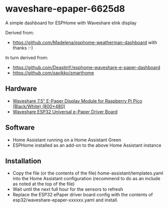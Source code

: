 # waveshare-epaper-6625d8
A simple dashboard for ESPHome with Waveshare eInk display

Derived from:
- https://github.com/Madelena/esphome-weatherman-dashboard with thanks :-)

In turn derived from:
- https://github.com/DeastinY/esphome-waveshare-e-paper-dashboard
- https://github.com/savikko/smarthome

## Hardware

- [Waveshare 7.5" E-Paper Display Module for Raspberry Pi Pico (Black/White) (800×480)](https://thepihut.com/products/7-5-e-paper-display-module-for-raspberry-pi-pico-black-white-800x480)
- [Waveshare ESP32 Universal e-Paper Driver Board](https://thepihut.com/products/esp32-universal-e-paper-driver-board)

## Software

- Home Assistant running on a Home Assistant Green
- ESPHome installed as an add-on to the above Home Assistant instance

## Installation

- Copy the file (or the contents of the file) home-assistant/templates.yaml into the Home Assistant configuration (recommend to do as an include as noted at the top of the file)
- Wait until the next full hour for the sensors to refresh
- Replace the ESP32 ePaper driver board config with the contents of esp32/waveshare-epaper-xxxxxx.yaml and install.


